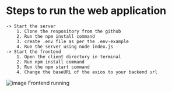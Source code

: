 # Steps to run the web application
    -> Start the server
        1. Clone the respository from the github
        2. Run the npm install command
        3. create .env file as per the .env-example
        4. Run the server using node index.js
    -> Start the frontend
        1. Open the client directory in terminal
        2. Run npm install command
        3. Run the npm start command
        4. Change the baseURL of the axios to your backend url
![image](https://github.com/user-attachments/assets/038b13a5-c8bd-4f6d-a0d0-b6667307d65a)
Frontend running
